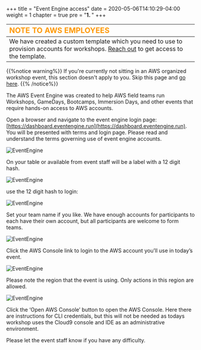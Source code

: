 +++
title = "Event Engine access"
date = 2020-05-06T14:10:29-04:00
weight = 1
chapter = true
pre = "<b>1. </b>"
+++

| <span style="color: #FF9900;font-weight:bold;font-size:20px">NOTE TO AWS EMPLOYEES</span> |
| :------------- | 
|  We have created a custom template which you need to use to provision accounts for workshops. [Reach out](https://amazon.enterprise.slack.com/user/@W01ABLLLZ28) to get access to the template. 


{{%notice warning%}}
If you're currently not sitting in an AWS organized workshop event, this section doesn't apply to you. Skip this page and [go here](/en/installation/not_using_ee.html).
{{% /notice%}}

The AWS Event Engine was created to help AWS field teams run Workshops, GameDays, Bootcamps, Immersion Days, and other events that require hands-on access to AWS accounts.

Open a browser and navigate to the event engine login page: [https://dashboard.eventengine.run](https://dashboard.eventengine.run). You will be presented with terms and login page.  Please read and understand the terms governing use of event engine accounts.

![EventEngine](/images/ee/ee.png)

On your table or available from event staff will be a label with a 12 digit hash.

![EventEngine](/images/ee/ee1.png)

use the 12 digit hash to login:

![EventEngine](/images/ee/ee2.png)

Set your team name if you like.  We have enough accounts for participants to each have their own account, but all participants are welcome to form teams.

![EventEngine](/images/ee/ee3.png)

Click the AWS Console link to login to the AWS account you’ll use in today’s event.

![EventEngine](/images/ee/ee4.png)

Please note the region that the event is using. Only actions in this region are allowed.

![EventEngine](/images/ee/ee5.png)

Click the ‘Open AWS Console’ button to open the AWS Console.  Here there are instructions for CLI credentials, but this will not be needed as todays workshop uses the Cloud9 console and IDE as an administrative environment.

Please let the event staff know if you have any difficulty.

